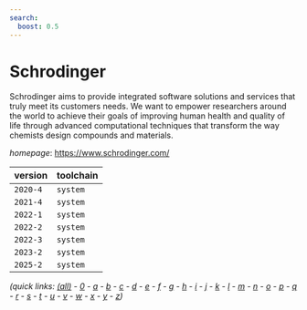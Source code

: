 ```yaml
---
search:
  boost: 0.5
---
```

# Schrodinger

Schrodinger aims to provide integrated software solutions and services  that truly meet its customers needs. We want to empower researchers around the world to  achieve their goals of improving human health and quality of life through advanced computational  techniques that transform the way chemists design compounds and materials.

*homepage*: <https://www.schrodinger.com/>

version | toolchain
--------|----------
``2020-4`` | ``system``
``2021-4`` | ``system``
``2022-1`` | ``system``
``2022-2`` | ``system``
``2022-3`` | ``system``
``2023-2`` | ``system``
``2025-2`` | ``system``


*(quick links: [(all)](../index.md) - [0](../0/index.md) - [a](../a/index.md) - [b](../b/index.md) - [c](../c/index.md) - [d](../d/index.md) - [e](../e/index.md) - [f](../f/index.md) - [g](../g/index.md) - [h](../h/index.md) - [i](../i/index.md) - [j](../j/index.md) - [k](../k/index.md) - [l](../l/index.md) - [m](../m/index.md) - [n](../n/index.md) - [o](../o/index.md) - [p](../p/index.md) - [q](../q/index.md) - [r](../r/index.md) - [s](../s/index.md) - [t](../t/index.md) - [u](../u/index.md) - [v](../v/index.md) - [w](../w/index.md) - [x](../x/index.md) - [y](../y/index.md) - [z](../z/index.md))*

